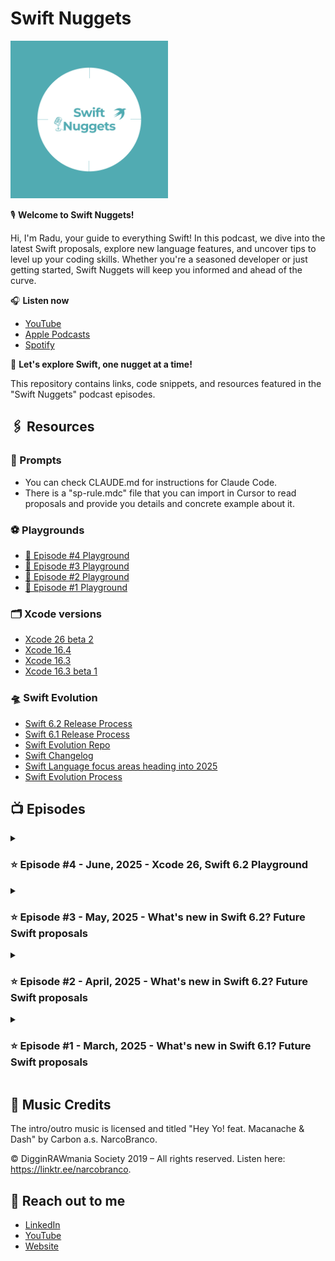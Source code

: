 # Swift Nuggets

<img src="images/podcast_logo.png" width="50%" />

🎙️ **Welcome to Swift Nuggets!**

Hi, I'm Radu, your guide to everything Swift! In this podcast, we dive into the latest Swift proposals, explore new language features, and uncover tips to level up your coding skills. Whether you're a seasoned developer or just getting started, Swift Nuggets will keep you informed and ahead of the curve.

🎧 **Listen now**

- [YouTube](https://youtu.be/1y3vhQt7kEI?si=WDepBNEcFdl6DdS0)
- [Apple Podcasts](https://podcasts.apple.com/us/podcast/swift-nuggets/id1799279992)
- [Spotify](https://open.spotify.com/episode/0AAHerBKVBo0AkDLL0IfKC?si=FUGM3p-gSj2G792ePXxabw)

🚀 **Let's explore Swift, one nugget at a time!**

This repository contains links, code snippets, and resources featured in the "Swift Nuggets" podcast episodes.

## 🖇️ Resources

### 🐙 Prompts

- You can check CLAUDE.md for instructions for Claude Code.
- There is a "sp-rule.mdc" file that you can import in Cursor to read proposals and provide you details and concrete example about it.

### ⚽️ Playgrounds

- [📝 Episode #4 Playground](episodes/S01E04%20-%20New%20in%20Swift%206.2/)
- [📝 Episode #3 Playground](episodes/S01E03%20-%20New%20in%20Swift%206.2/)
- [📝 Episode #2 Playground](episodes/S01E02%20-%20New%20in%20Swift%206.2/)
- [📝 Episode #1 Playground](episodes/S01E01%20-%20New%20in%20Swift%206.1/)

### 🗂️ Xcode versions

- [Xcode 26 beta 2](https://developer.apple.com/documentation/xcode-release-notes/xcode-26-release-notes)
- [Xcode 16.4](https://developer.apple.com/documentation/xcode-release-notes/xcode-16_4-release-notes)
- [Xcode 16.3](https://developer.apple.com/documentation/xcode-release-notes/xcode-16_3-release-notes)
- [Xcode 16.3 beta 1](https://developer.apple.com/documentation/xcode-release-notes/xcode-16_3-release-notes)

### 🛸 Swift Evolution

- [Swift 6.2 Release Process](https://forums.swift.org/t/swift-6-2-release-process/78371)
- [Swift 6.1 Release Process](https://forums.swift.org/t/swift-6-1-release-process/75442)
- [Swift Evolution Repo](https://github.com/swiftlang/swift-evolution)
- [Swift Changelog](https://github.com/swiftlang/swift/blob/main/CHANGELOG.md)
- [Swift Language focus areas heading into 2025](https://forums.swift.org/t/swift-language-focus-areas-heading-into-2025/76611/1)
- [Swift Evolution Process](https://github.com/swiftlang/swift-evolution/blob/main/process.md)

## 📺 Episodes

<details>
<summary>

### ⭐️ Episode #4 - June, 2025 - Xcode 26, Swift 6.2 Playground

</summary>

#### 🍔 What is new in Swift 6.2 - implemented proposals (up-to-date ✨)

- [SE-0371 - Isolated synchronous deinit](https://github.com/swiftlang/swift-evolution/blob/main/proposals/0371-isolated-synchronous-deinit.md)
- [SE-0446 - Nonescapable Types](https://github.com/swiftlang/swift-evolution/blob/main/proposals/0446-non-escapable.md)
- [SE-0447 - Span: Safe Access to Contiguous Storage](https://github.com/swiftlang/swift-evolution/blob/main/proposals/0447-span-access-shared-contiguous-storage.md)
- [SE-0451 - Raw identifiers](https://github.com/swiftlang/swift-evolution/blob/main/proposals/0451-escaped-identifiers.md)
- [SE-0452 - Integer Generic Parameters](https://github.com/swiftlang/swift-evolution/blob/main/proposals/0452-integer-generic-parameters.md)
- [SE-0453 - InlineArray, a fixed-size array](https://github.com/swiftlang/swift-evolution/blob/main/proposals/0453-vector.md)
- [SE-0456 - Add `Span`-providing Properties to Standard Library Types](https://github.com/swiftlang/swift-evolution/blob/main/proposals/0456-stdlib-span-properties.md)
- [SE-0457 - Expose attosecond representation of Duration](https://github.com/swiftlang/swift-evolution/blob/main/proposals/0457-duration-attosecond-represenation.md)
- [SE-0458 - Opt-in Strict Memory Safety Checking](https://github.com/swiftlang/swift-evolution/blob/main/proposals/0458-strict-memory-safety.md)
- [SE-0461 - Run nonisolated async functions on the caller's actor by default](https://github.com/swiftlang/swift-evolution/blob/main/proposals/0461-async-function-isolation.md)
- [SE-0462 - Task Priority Escalation APIs](https://github.com/swiftlang/swift-evolution/blob/main/proposals/0462-task-priority-escalation-apis.md)
- [SE-0463 - Import Objective-C completion handler parameters as @Sendable](https://github.com/swiftlang/swift-evolution/blob/main/proposals/0463-sendable-completion-handlers.md)
- [SE-0465 - Standard Library Primitives for Nonescapable Types](https://github.com/swiftlang/swift-evolution/blob/main/proposals/0465-nonescapable-stdlib-primitives.md)
- [SE-0466 - Control default actor isolation inference](https://github.com/swiftlang/swift-evolution/blob/main/proposals/0466-control-default-actor-isolation.md)
- [SE-0467 - MutableSpan and MutableRawSpan: delegate mutations of contiguous memory](https://github.com/swiftlang/swift-evolution/blob/main/proposals/0467-MutableSpan.md)
- [SE-0468 - Hashable conformance for Async(Throwing)Stream.Continuation](https://github.com/swiftlang/swift-evolution/blob/main/proposals/0468-async-stream-continuation-hashable-conformance.md)
- [SE-0469 - Task Naming](https://github.com/swiftlang/swift-evolution/blob/main/proposals/0469-task-names.md)
- [SE-0470 - Global-actor isolated conformances](https://github.com/swiftlang/swift-evolution/blob/main/proposals/0470-isolated-conformances.md)
- [SE-0486 - Migration tooling for Swift features](https://github.com/swiftlang/swift-evolution/blob/main/proposals/0486-adoption-tooling-for-swift-features.md)

#### 🐹 Future Swift proposals

- [SE-0483 - InlineArray Type Sugar](https://github.com/swiftlang/swift-evolution/blob/main/proposals/0483-inline-array-sugar.md)
- [SE-0479 - Method and Initializer Key Paths](https://github.com/swiftlang/swift-evolution/blob/main/proposals/0479-method-and-initializer-keypaths.md)
- [SE-0478 - Default actor isolation typealias](https://github.com/swiftlang/swift-evolution/blob/main/proposals/0478-default-isolation-typealias.md)
- [SE-0474 - Yielding accessors](https://github.com/swiftlang/swift-evolution/blob/main/proposals/0474-yielding-accessors.md)
- [SE-0485 - OutputSpan: delegate initialization of contiguous memory](https://github.com/swiftlang/swift-evolution/blob/main/proposals/0485-outputspan.md)
- [SE-0475 - Transactional Observation of Values](https://github.com/swiftlang/swift-evolution/blob/main/proposals/0475-observed.md)
- [SE-0472 - Starting tasks synchronously from caller context](https://github.com/swiftlang/swift-evolution/blob/main/proposals/0472-task-start-synchronously-on-caller-context.md)
- [SE-0480 - Warning Control Settings for SwiftPM](https://github.com/swiftlang/swift-evolution/blob/main/proposals/0480-swiftpm-warning-control.md)

</details>

<details>
<summary>

### ⭐️ Episode #3 - May, 2025 - What's new in Swift 6.2? Future Swift proposals

</summary>

#### 🍔 What is new in Swift 6.2

**Presented as well in previous episodes 👇**

- [SE-0461 - Run nonisolated async functions on the caller's actor by default](https://github.com/swiftlang/swift-evolution/blob/main/proposals/0461-async-function-isolation.md)
- [SE-0446 - Nonescapable Types](https://github.com/swiftlang/swift-evolution/blob/main/proposals/0446-non-escapable.md)

**Presented in Episode 3 👇**

- [SE-0457 - Expose attosecond representation of Duration](https://github.com/swiftlang/swift-evolution/blob/main/proposals/0457-duration-attosecond-represenation.md)
- [SE-0371 - Isolated synchronous deinit](https://github.com/swiftlang/swift-evolution/blob/main/proposals/0371-isolated-synchronous-deinit.md)

#### 🐹 Future Swift proposals

- [SE-0419 - Swift Backtracing API](https://github.com/swiftlang/swift-evolution/blob/main/proposals/0419-backtrace-api.md)
- [SE-0288 - Adding isPower(of:) to BinaryInteger](https://github.com/swiftlang/swift-evolution/blob/main/proposals/0288-binaryinteger-ispower.md)
- [SE-0246 - Generic math(s) functions](https://github.com/swiftlang/swift-evolution/blob/main/proposals/0246-mathable.md)
- [SE-0283 - Tuples Conform to Equatable, Comparable, and Hashable](https://github.com/swiftlang/swift-evolution/blob/main/proposals/0283-tuples-are-equatable-comparable-hashable.md)
- [SE-0321 - Package Registry Publish](https://github.com/swiftlang/swift-evolution/blob/main/proposals/0321-package-registry-publish.md)
- [SE-0342 - Static linking of runtime libraries by default on supported platforms](https://github.com/swiftlang/swift-evolution/blob/main/proposals/0342-static-link-runtime-libraries-by-default-on-supported-platforms.md)
- [SE-0454 - Memory allocator](https://github.com/swiftlang/swift-evolution/blob/main/proposals/0454-memory-allocator.md)
- [SE-0471 - SerialExecutor.isIsolated](https://github.com/swiftlang/swift-evolution/blob/main/proposals/0471-SerialExecutor-isIsolated.md)
- [SE-0476 - ABI attribute](https://github.com/swiftlang/swift-evolution/blob/main/proposals/0476-abi-attr.md)
- [SE-0477 - Default interpolation values](https://github.com/swiftlang/swift-evolution/blob/main/proposals/0477-default-interpolation-values.md)
- [SE-0481 - Weak let](https://github.com/swiftlang/swift-evolution/blob/main/proposals/0481-weak-let.md)
- [SE-0482 - Binary Static Library Dependencies](https://github.com/swiftlang/swift-evolution/blob/main/proposals/0482-swiftpm-static-library-binary-target-non-apple-platforms.md)
- [SE-0484 - Allow Additional Arguments to @dynamicMemberLookup Subscripts](https://github.com/swiftlang/swift-evolution/blob/main/proposals/0484-allow-additional-args-to-dynamicmemberlookup-subscripts.md)

</details>

<details>
<summary>

### ⭐️ Episode #2 - April, 2025 - What's new in Swift 6.2? Future Swift proposals

</summary>

#### 🍔 What is new in Swift 6.2

**Presented as well in Episode 1 👇**

- [SE-0446 - Nonescapable Types](https://github.com/swiftlang/swift-evolution/blob/main/proposals/0446-non-escapable.md)
- [SE-0447 - Span: Safe Access to Contiguous Storage](https://github.com/swiftlang/swift-evolution/blob/main/proposals/0447-span-access-shared-contiguous-storage.md)
- [SE-0451 - Raw identifiers](https://github.com/swiftlang/swift-evolution/blob/main/proposals/0451-escaped-identifiers.md)
- [SE-0452 - Integer Generic Parameters](https://github.com/swiftlang/swift-evolution/blob/main/proposals/0452-integer-generic-parameters.md)
- [SE-0453 - InlineArray, a fixed-size array](https://github.com/swiftlang/swift-evolution/blob/main/proposals/0453-vector.md)
- [SE-0458 - Opt-in Strict Memory Safety Checking](https://github.com/swiftlang/swift-evolution/blob/main/proposals/0458-strict-memory-safety.md)

**Presented in Episode 2 👇**

- [SE-0462 - Task Priority Escalation APIs](https://github.com/swiftlang/swift-evolution/blob/main/proposals/0462-task-priority-escalation-apis.md)
- [SE-0463 - Import Objective-C completion handler parameters as @Sendable](https://github.com/swiftlang/swift-evolution/blob/main/proposals/0463-sendable-completion-handlers.md)
- [SE-0466 - Control default actor isolation inference](https://github.com/swiftlang/swift-evolution/blob/main/proposals/0466-control-default-actor-isolation.md)
- [SE-0469 - Task Naming](https://github.com/swiftlang/swift-evolution/blob/main/proposals/0469-task-names.md)
- [SE-0470 - Global-actor isolated conformances](https://github.com/swiftlang/swift-evolution/blob/main/proposals/0470-isolated-conformances.md)

#### 🐹 Future Swift proposals

- [SE-0460 - Explicit Specialization](https://github.com/swiftlang/swift-evolution/blob/main/proposals/0460-specialized.md)
- [SE-0461 - Run nonisolated async functions on the caller's actor by default](https://github.com/swiftlang/swift-evolution/blob/main/proposals/0461-async-function-isolation.md)
- [SE-0464 - UTF8Span: Safe UTF-8 Processing Over Contiguous Bytes](https://github.com/swiftlang/swift-evolution/blob/main/proposals/0464-utf8span-safe-utf8-processing.md)
- [SE-0465 - Standard Library Primitives for Nonescapable Types](https://github.com/swiftlang/swift-evolution/blob/main/proposals/0465-nonescapable-stdlib-primitives.md)
- [SE-0467 - MutableSpan and MutableRawSpan: delegate mutations of contiguous memory](https://github.com/swiftlang/swift-evolution/blob/main/proposals/0467-MutableSpan.md)
- [SE-0468 - Hashable conformance for Async(Throwing)Stream.Continuation](https://github.com/swiftlang/swift-evolution/blob/main/proposals/0468-async-stream-continuation-hashable-conformance.md)
- [SE-0473 - Clock Epochs](https://github.com/swiftlang/swift-evolution/blob/main/proposals/0473-clock-epochs.md)

</details>

<details>
<summary>

### ⭐️ Episode #1 - March, 2025 - What's new in Swift 6.1? Future Swift proposals

</summary>

#### 🍔 What is new in Swift 6.1

- [SE-0450 - Package traits](https://github.com/swiftlang/swift-evolution/blob/main/proposals/0450-swiftpm-package-traits.md)
- [SE-0439 - Allow trailing comma in comma-separated lists](https://github.com/swiftlang/swift-evolution/blob/main/proposals/0439-trailing-comma-lists.md)
- [SE-0444 - Member import visibility](https://github.com/swiftlang/swift-evolution/blob/main/proposals/0444-member-import-visibility.md)
- [SE-0445 - Improving `String.Index`'s printed descriptions](https://github.com/swiftlang/swift-evolution/blob/main/proposals/0445-string-index-printing.md)
- [SE-0443 - Precise Control Flags over Compiler Warnings](https://github.com/swiftlang/swift-evolution/blob/main/proposals/0443-warning-control-flags.md)
- [SE-0442 - Allow `TaskGroup`'s `ChildTaskResult` Type To Be Inferred](https://github.com/swiftlang/swift-evolution/blob/main/proposals/0442-allow-taskgroup-childtaskresult-type-to-be-inferred.md)
- [SE-0449 - Allow `nonisolated` to prevent global actor inference](https://github.com/swiftlang/swift-evolution/blob/main/proposals/0449-nonisolated-for-global-actor-cutoff.md)

#### 🐹 Future Swift proposals

- [SE-0448 - Regex lookbehind assertions](https://github.com/swiftlang/swift-evolution/blob/main/proposals/0448-regex-lookbehind-assertions.md)
- [SE-0451 - Raw identifiers](https://github.com/swiftlang/swift-evolution/blob/main/proposals/0451-escaped-identifiers.md)
- [SE-0452 - Integer Generic Parameters](https://github.com/swiftlang/swift-evolution/blob/main/proposals/0452-integer-generic-parameters.md)
- [SE-0453 - InlineArray, a fixed-size array](https://github.com/swiftlang/swift-evolution/blob/main/proposals/0453-vector.md)
- [SE-0446 - Nonescapable Types](https://github.com/swiftlang/swift-evolution/blob/main/proposals/0446-non-escapable.md)
- [SE-0458 - Opt-in Strict Memory Safety Checking](https://github.com/swiftlang/swift-evolution/blob/main/proposals/0458-strict-memory-safety.md)
- [SE-0447 - Span: Safe Access to Contiguous Storage](https://github.com/swiftlang/swift-evolution/blob/main/proposals/0447-span-access-shared-contiguous-storage.md)
- [SE-0456 - Add `Span`-providing Properties to Standard Library Types](https://github.com/swiftlang/swift-evolution/blob/main/proposals/0456-stdlib-span-properties.md)
- [SE-0455 - SwiftPM @testable build setting](https://github.com/swiftlang/swift-evolution/blob/main/proposals/0455-swiftpm-testable-build-setting.md)
- [SE-0459 - Add `Collection` conformances for `enumerated()`](https://github.com/swiftlang/swift-evolution/blob/main/proposals/0459-enumerated-collection.md)

#### 🕣 Reminder about Noncopyable

- [Article on whatsnewinswift.com about Noncopyable structs and enums](https://www.whatsnewinswift.com/?from=5.7&to=6.0#noncopyable-structs-and-enums)

</details>

## 🎵 Music Credits

The intro/outro music is licensed and titled "Hey Yo! feat. Macanache & Dash" by Carbon a.s. NarcoBranco.

© DigginRAWmania Society 2019 – All rights reserved. Listen here: https://linktr.ee/narcobranco.

## 🐼 Reach out to me

- [LinkedIn](https://www.linkedin.com/in/radu-dan-b0182349/)
- [YouTube](https://www.youtube.com/@radude89)
- [Website](https://www.radude89.com/)
